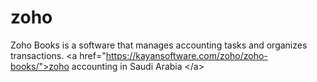 # zoho
Zoho Books is a software that manages accounting tasks and organizes transactions.   &lt;a href="https://kayansoftware.com/zoho/zoho-books/">zoho accounting in Saudi Arabia &lt;/a>
